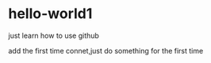 # hello-world1
just learn how to use github

add the first time connet,just do something for the first time
